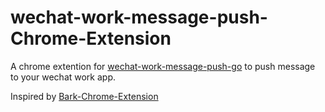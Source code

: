 # wechat-work-message-push-Chrome-Extension

A chrome extention for [wechat-work-message-push-go](https://github.com/cloverzrg/) to push message to your wechat work app.

Inspired by [Bark-Chrome-Extension](https://github.com/xlvecle/Bark-Chrome-Extension)